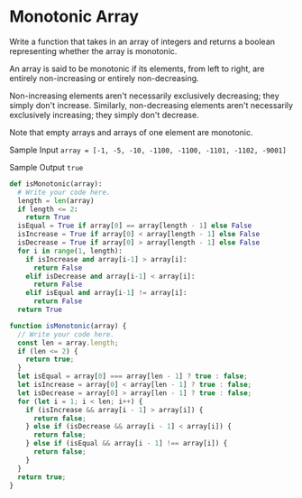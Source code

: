 # Monotonic Array

Write a function that takes in an array of integers and returns a boolean
representing whether the array is monotonic.

An array is said to be monotonic if its elements, from left to right, are
entirely non-increasing or entirely non-decreasing.

Non-increasing elements aren't necessarily exclusively decreasing; they simply
don't increase. Similarly, non-decreasing elements aren't necessarily
exclusively increasing; they simply don't decrease.

Note that empty arrays and arrays of one element are monotonic.

Sample Input
`array = [-1, -5, -10, -1100, -1100, -1101, -1102, -9001]`

Sample Output
`true`

```python
def isMonotonic(array):
  # Write your code here.
  length = len(array)
  if length <= 2:
    return True
  isEqual = True if array[0] == array[length - 1] else False
  isIncrease = True if array[0] < array[length - 1] else False
  isDecrease = True if array[0] > array[length - 1] else False
  for i in range(1, length):
    if isIncrease and array[i-1] > array[i]:
      return False
    elif isDecrease and array[i-1] < array[i]:
      return False
    elif isEqual and array[i-1] != array[i]:
      return False
  return True
```

```javascript
function isMonotonic(array) {
  // Write your code here.
  const len = array.length;
  if (len <= 2) {
    return true;
  }
  let isEqual = array[0] === array[len - 1] ? true : false;
  let isIncrease = array[0] < array[len - 1] ? true : false;
  let isDecrease = array[0] > array[len - 1] ? true : false;
  for (let i = 1; i < len; i++) {
    if (isIncrease && array[i - 1] > array[i]) {
      return false;
    } else if (isDecrease && array[i - 1] < array[i]) {
      return false;
    } else if (isEqual && array[i - 1] !== array[i]) {
      return false;
    }
  }
  return true;
}
```
